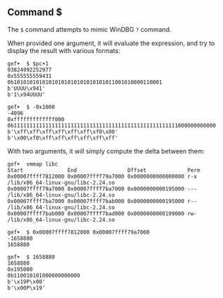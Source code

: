 ## Command $ ##

The `$` command attempts to mimic WinDBG `?` command.

When provided one argument, it will evaluate the expression, and try to display
the result with various formats:

```
gef➤  $ $pc+1
93824992252977
0x555555559431
0b10101010101010101010101010101011001010000110001
b'UUUU\x941'
b'1\x94UUUU'

gef➤  $ -0x1000
-4096
0xfffffffffffff000
0b1111111111111111111111111111111111111111111111111111000000000000
b'\xff\xff\xff\xff\xff\xff\xf0\x00'
b'\x00\xf0\xff\xff\xff\xff\xff\xff'
```

With two arguments, it will simply compute the delta between them:

```
gef➤  vmmap libc
Start              End                Offset             Perm
0x00007ffff7812000 0x00007ffff79a7000 0x0000000000000000 r-x /lib/x86_64-linux-gnu/libc-2.24.so
0x00007ffff79a7000 0x00007ffff7ba7000 0x0000000000195000 --- /lib/x86_64-linux-gnu/libc-2.24.so
0x00007ffff7ba7000 0x00007ffff7bab000 0x0000000000195000 r-- /lib/x86_64-linux-gnu/libc-2.24.so
0x00007ffff7bab000 0x00007ffff7bad000 0x0000000000199000 rw- /lib/x86_64-linux-gnu/libc-2.24.so

gef➤  $ 0x00007ffff7812000 0x00007ffff79a7000
-1658880
1658880

gef➤  $ 1658880
1658880
0x195000
0b110010101000000000000
b'\x19P\x00'
b'\x00P\x19'
```
